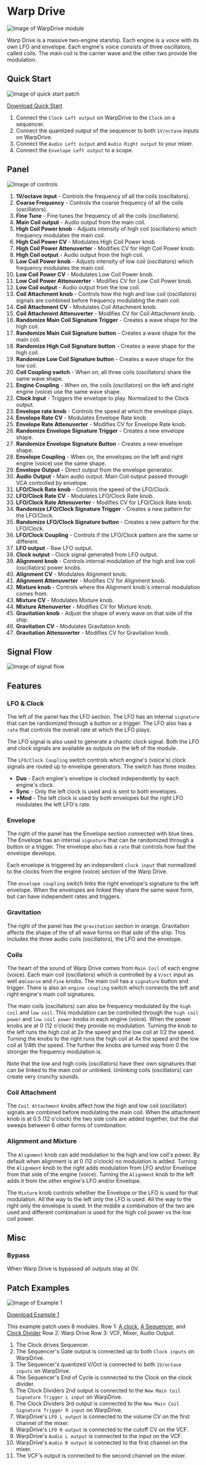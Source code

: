 
# Warp Drive
![Image of WarpDrive module](../images/WarpDrive.png)

Warp Drive is a massive two-engine starship. Each engine is a voice with its own LFO and envelope. Each engine's voice consists of three oscillators, called coils. The main coil is the carrier wave and the other two provide the modulation.

## Quick Start

![Image of quick start patch](../images/WarpDrive/quick_start_1.png)

[Download Quick Start](../examples/WarpDrive/WarpDrive_QuickStart.vcvs?raw=true)

1. Connect the `Clock Left output` on WarpDrive to the `Clock` on a sequencer.
2. Connect the quantized output of the sequencer to both `1V/octave` inputs on WarpDrive.
3. Connect the `Audio Left output` and `Audio Right output` to your mixer.
4. Connect the `Envelope Left output` to a scope.

## Panel

![Image of controls](../images/WarpDrive/labels.png)

1. **1V/octave input** - Controls the frequency of all the coils (oscillators).
2. **Coarse Frequency** - Controls the coarse frequency of all the coils (oscillators).
3. **Fine Tune** - Fine tunes the frequency of all the coils (oscillators).
4. **Main Coil output** - Audio output from the main coil.
5. **High Coil Power knob** - Adjusts intensity of high coil (oscillators) which frequency modulates the main coil.
6. **High Coil Power CV** - Modulates High Coil Power knob
7. **High Coil Power Attenuverter** - Modifies CV for High Coil Power knob.
8. **High Coil output** - Audio output from the high coil.
9. **Low Coil Power knob** - Adjusts intensity of low coil (oscillators) which frequency modulates the main coil.
10. **Low Coil Power CV** - Modulates Low Coil Power knob.
11. **Low Coil Power Attenuverter** - Modifies CV for Low Coil Power knob.
12. **Low Coil output** - Audio output from the low coil.
13. **Coil Attachment knob** - Controls how the high and low coil (oscillators) signals are combined before frequency modulating the main coil.
14. **Coil Attachment CV** - Modulates Coil Attachment knob.
15. **Coil Attachment Attenuverter** - Modifies CV for Coil Attachment knob.
16. **Randomize Main Coil Signature Trigger** - Creates a wave shape for the high coil.
17. **Randomize Main Coil Signature button** - Creates a wave shape for the main coil.
18. **Randomize High Coil Signature button** - Creates a wave shape for the high coil.
19. **Randomize Low Coil Signature button** - Creates a wave shape for the low coil.
20. **Coil Coupling switch** - When on, all three coils (oscillators) share the same wave shape.
21. **Engine Coupling** - When on, the coils (oscillators) on the left and right engine (voice) use the same wave shape.
22. **Clock Input** - Triggers the envelope to play. Normalized to the Clock output.
23. **Envelope rate knob** - Controls the speed at which the envelope plays.
24. **Envelope Rate CV** - Modulates Envelope Rate knob
25. **Envelope Rate Attenuverter** - Modifies CV for Envelope Rate knob.
26. **Randomize Envelope Signature Trigger** - Creates a new envelope shape.
27. **Randomize Envelope Signature Button** - Creates a new envelope shape.
28. **Envelope Coupling** - When on, the envelopes on the left and right engine (voice) use the same shape.
29. **Envelope Output** - Direct output from the envelope generator.
30. **Audio Output** - Main audio output. Main Coil output passed through VCA controlled by envelope.
31. **LFO/Clock Rate knob** - Controls the speed of the LFO/Clock.
32. **LFO/Clock Rate CV** - Modulates LFO/Clock Rate knob.
33. **LFO/Clock Rate Attenuverter** - Modifies CV for LFO/Clock Rate knob.
34. **Randomize LFO/Clock Signature Trigger** - Creates a new pattern for the LFO/Clock.
35. **Randomize LFO/Clock Signature button** - Creates a new pattern for the LFO/Clock.
36. **LFO/Clock Coupling** - Controls if the LFO/Clock pattern are the same or different.
37. **LFO output** - Raw LFO output.
38. **Clock output** - Clock signal generated from LFO output. 
39. **Alignment knob** - Controls internal modulation of the high and low coil (oscillators) power knobs.
40. **Alignment CV** - Modulates Alignment knob.
41. **Alignment Attenuverter** - Modifies CV for Alignment knob.
42. **Mixture knob** - Controls where the Alignment knob's internal modulation comes from.
43. **Mixture CV** - Modulates Mixture knob.
44. **Mixture Attenuverter** - Modifies CV for Mixture knob.
45. **Gravitation knob** - Adjust the shape of every wave on that side of the ship.
46. **Gravitation CV** - Modulates Gravitation knob.
47. **Gravitation Attenuverter** - Modifies CV for Gravitation knob.

## Signal Flow

![Image of signal flow](../images/WarpDrive/diagram.png)

## Features

### LFO & Clock

The left of the panel has the LFO section. The LFO has an internal `signature` that can be randomized through a button or a trigger. The LFO also has a `rate` that controls the overall rate at which the LFO plays.

The LFO signal is also used to generate a chaotic clock signal. Both the LFO and clock signals are available as outputs on the left of the module.

The `LFO/Clock Coupling` switch controls which engine's (voice's) clock signals are routed up to envelope generators. The switch has three modes:
* **Duo** - Each engine's envelope is clocked independently by each engine's clock. 
* **Sync** - Only the left clock is used and is sent to both envelopes.
* **+Mod** - The left clock is used by both envelopes but the right LFO modulates the left LFO's rate.  

### Envelope

The right of the panel has the Envelope section connected with blue lines. The Envelope has an internal `signature` that can be randomized through a button or a trigger. The envelope also has a `rate` that controls how fast the envelope develops. 

Each envelope is triggered by an independent `clock input` that normalized to the clocks from the engine (voice) section of the Warp Drive.

The `envelope coupling` switch links the right envelope's signature to the left envelope. When the envelopes are linked they share the same wave form, but can have independent rates and triggers.

### Gravitation

The right of the panel has the `gravitation` section in orange. Gravitation affects the shape of the of all wave forms on that side of the ship. This includes the three audio coils (oscillators), the LFO and the envelope. 

### Coils

The heart of the sound of Warp Drive comes from `Main Coil` of each engine (voice). Each main coil (oscillators) which is controlled by a `V/oct` input as well as`Coarse` and `Fine` knobs. The main coil has a `signature` button and trigger. There is also an `engine coupling` switch which connects the left and right engine's main coil signatures.

The main coils (oscillators) can also be frequency modulated by the `high coil` and `low coil`. This modulation can be controlled through the `high coil power` and `low coil power` knobs in each engine (voice). When the power knobs are at 0 (12 o'clock) they provide no modulation. Turning the knob to the left runs the high coil at 2x the speed and the low coil at 1/2 the speed. Turning the knobs to the right runs the high coil at 4x the speed and the low coil at 1/4th the speed. The further the knobs are turned way from 0 the stronger the frequency modulation is.

Note that the low and high coils (oscillators) have their own signatures that can be linked to the main coil or unlinked. Unlinking coils (oscillators) can create very crunchy sounds.

### Coil Attachment

The `Coil Attachment` knobs affect how the high and low coil (oscillator) signals are combined before modulating the main coil. When the attachment knob is at 0.5 (12 o'clock) the two side coils are added together, but the dial sweeps between 6 other forms of combination.

### Alignment and Mixture

The `Alignment` knob can add modulation to the high and low coil's power. By default when alignment is at 0 (12 o'clock) no modulation is added. Turning the `Alignment` knob to the right adds modulation from LFO and/or Envelope from that side of the engine (voice). Turning the `Alignment` knob to the left adds it from the *other* engine's LFO and/or Envelope.

The `Mixture` knob controls whether the Envelope or the LFO is used for that modulation. All the way to the left only the LFO is used. All the way to the right only the envelope is used. In the middle a combination of the two are used and different combination is used for the high coil power vs the low coil power.

## Misc

### Bypass
When Warp Drive is bypassed all outputs stay at 0V.

## Patch Examples

![Image of Example 1](../images/WarpDrive/example_1.png)

[Download Example 1](../examples/WarpDrive/WarpDrive_Example1.vcvs?raw=true)

This example patch uses 8 modules.
Row 1: [A clock](https://library.vcvrack.com/ImpromptuModular/Clocked-Clkd), [A Sequencer](https://library.vcvrack.com/JW-Modules/8Seq), and [Clock Divider](https://library.vcvrack.com/Ohmer/RKD)
Row 2: Warp Drive
Row 3: VCF, Mixer, Audio Output.

1. The Clock drives Sequencer.
2. The Sequencer's Gate output is connected up to both `Clock inputs`  on WarpDrive.
3. The Sequencer's quantized V/Oct is connected to both `1V/octave inputs` on WarpDrive.
4. The Sequencer's End of Cycle is connected to the Clock on the clock divider.
5. The Clock Dividers 2nd output is connected to the `New Main Coil Signature Trigger L input` on WarpDrive.
6. The Clock Dividers 3rd output is connected to the `New Main Coil Signature Trigger R input` on WarpDrive.
7. WarpDrive's `LFO L output` is connected to the volume CV on the first channel of the mixer.
8. WarpDrive's `LFO R output` is connected to the cutoff CV on the VCF.
9. WarpDrive's `Audio L output` is connected to the input on the VCF.
10. WarpDrive's `Audio R output` is connected to the first channel on the mixer.
11. The VCF's output is connected to the second channel on the mixer.

